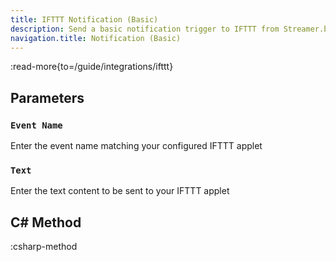 ```yaml
---
title: IFTTT Notification (Basic)
description: Send a basic notification trigger to IFTTT from Streamer.bot
navigation.title: Notification (Basic)
---
```


:read-more{to=/guide/integrations/ifttt}

## Parameters
### `Event Name`
Enter the event name matching your configured IFTTT applet

### `Text`
Enter the text content to be sent to your IFTTT applet

## C# Method
:csharp-method